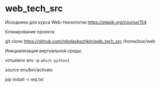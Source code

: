 # web_tech_src

Исходники для курса Web-технологии https://stepik.org/course/154 

Клонирование проекта:

git clone https://github.com/nikolaykochkin/web_tech_src /home/box/web

Инициализация виртуальной среды:

virtualenv env -p `which python3`

source env/bin/activate

pip install -r req.txt
